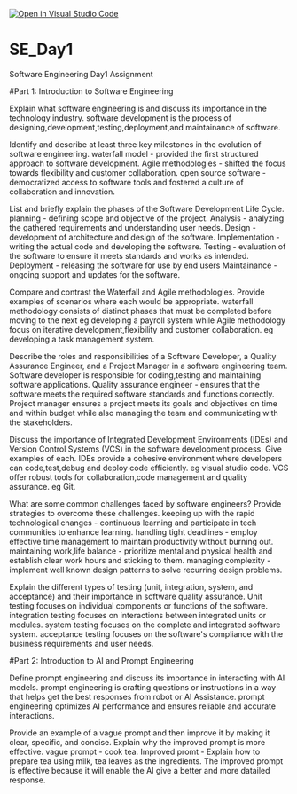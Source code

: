 [![Open in Visual Studio Code](https://classroom.github.com/assets/open-in-vscode-2e0aaae1b6195c2367325f4f02e2d04e9abb55f0b24a779b69b11b9e10269abc.svg)](https://classroom.github.com/online_ide?assignment_repo_id=15569344&assignment_repo_type=AssignmentRepo)
# SE_Day1
Software Engineering Day1 Assignment

#Part 1: Introduction to Software Engineering

Explain what software engineering is and discuss its importance in the technology industry.
software development is the process of designing,development,testing,deployment,and maintainance of software.


Identify and describe at least three key milestones in the evolution of software engineering.
waterfall model - provided the first structured approach to software development.
Agile methodologies - shifted the focus towards flexibility and customer collaboration.
open source software - democratized access to software tools and fostered a culture of collaboration and innovation.

List and briefly explain the phases of the Software Development Life Cycle.
planning - defining scope and objective of the project.
Analysis - analyzing the gathered requirements and understanding user needs.
Design - development of architecture and design of the software.
Implementation - writing the actual code and developing the software.
Testing - evaluation of the software to ensure it meets standards and works as intended.
Deployment - releasing the software for use by end users
Maintainance - ongoing support and updates for the software.

Compare and contrast the Waterfall and Agile methodologies. Provide examples of scenarios where each would be appropriate.
waterfall methodology consists of distinct phases that must be completed before moving to the next eg developing a payroll system while Agile methodology focus on iterative development,flexibility and customer collaboration. eg developing a task management system.

Describe the roles and responsibilities of a Software Developer, a Quality Assurance Engineer, and a Project Manager in a software engineering team.
Software developer is responsible for coding,testing and maintaining software applications.
Quality assurance engineer - ensures that the software meets the required software standards and functions correctly.
Project manager ensures a project meets its goals and objectives on time and within budget while also managing the team and communicating with the stakeholders.


Discuss the importance of Integrated Development Environments (IDEs) and Version Control Systems (VCS) in the software development process. Give examples of each.
IDEs provide a cohesive environment where developers can code,test,debug and deploy code efficiently. eg visual studio code.
VCS offer robust tools for collaboration,code management and quality assurance. eg Git.

What are some common challenges faced by software engineers? Provide strategies to overcome these challenges.
keeping up with the rapid technological changes - continuous learning and participate in tech communities to enhance learning.
handling tight deadlines - employ effective time management to maintain productivity without burning out.
maintaining work,life balance - prioritize mental and physical health and establish clear work hours and sticking to them.
managing complexity - implement well known design patterns to solve recurring design problems.


Explain the different types of testing (unit, integration, system, and acceptance) and their importance in software quality assurance.
Unit testing focuses on individual components or functions of the software.
integration testing focuses on interactions between integrated units or modules.
system testing focuses on the complete and integrated software system.
acceptance testing focuses on the software's compliance with the business requirements and user needs. 


#Part 2: Introduction to AI and Prompt Engineering


Define prompt engineering and discuss its importance in interacting with AI models.
prompt engineering is crafting questions or instructions in a way that helps get the best responses from robot or AI Assistance.
prompt engineering optimizes AI performance and ensures reliable and accurate interactions.

Provide an example of a vague prompt and then improve it by making it clear, specific, and concise. Explain why the improved prompt is more effective.
vague prompt - cook tea.
Improved promt - Explain how to prepare tea using milk, tea leaves as the ingredients.
The improved prompt is effective because it will enable the AI give a better and more datailed response.
